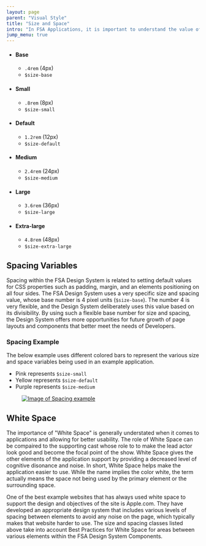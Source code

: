 ```yaml
---
layout: page
parent: "Visual Style"
title: "Size and Space"
intro: "In FSA Applications, it is important to understand the value of size and spacing of elements themselves along with the space around the element as well."
jump_menu: true
---
```


<ul class="docs__attr-list docs__attr-list--open">
  <li class="docs__attr-list__item">
    <h4 class="docs__sub_style">Base</h4>
    <div class="docs__attr-list__swatch size-swatch"><span class="size-swatch__blotch size-swatch__blotch--base"></span></div>
    <ul class="docs__attr-list__attr">
      <li class="docs__attr-list__attr-item"><code>.4rem</code> (4px)</li>
      <li class="docs__attr-list__attr-item"><code>$size-base</code></li>
    </ul>
  </li>
  <li class="docs__attr-list__item">
    <h4 class="docs__sub_style">Small</h4>
    <div class="docs__attr-list__swatch size-swatch"><span class="size-swatch__blotch size-swatch__blotch--small"></span></div>
    <ul class="docs__attr-list__attr">
      <li class="docs__attr-list__attr-item"><code>.8rem</code> (8px)</li>
      <li class="docs__attr-list__attr-item"><code>$size-small</code></li>
    </ul>
  </li>
  <li class="docs__attr-list__item">
    <h4 class="docs__sub_style">Default</h4>
    <div class="docs__attr-list__swatch size-swatch"><span class="size-swatch__blotch size-swatch__blotch--default"></span></div>
    <ul class="docs__attr-list__attr">
      <li class="docs__attr-list__attr-item"><code>1.2rem</code> (12px)</li>
      <li class="docs__attr-list__attr-item"><code>$size-default</code></li>
    </ul>
  </li>
  <li class="docs__attr-list__item">
    <h4 class="docs__sub_style">Medium</h4>
    <div class="docs__attr-list__swatch size-swatch"><span class="size-swatch__blotch size-swatch__blotch--medium"></span></div>
    <ul class="docs__attr-list__attr">
      <li class="docs__attr-list__attr-item"><code>2.4rem</code> (24px)</li>
      <li class="docs__attr-list__attr-item"><code>$size-medium</code></li>
    </ul>
  </li>
  <li class="docs__attr-list__item">
    <h4 class="docs__sub_style">Large</h4>
    <div class="docs__attr-list__swatch size-swatch"><span class="size-swatch__blotch size-swatch__blotch--large"></span></div>
    <ul class="docs__attr-list__attr">
      <li class="docs__attr-list__attr-item"><code>3.6rem</code> (36px)</li>
      <li class="docs__attr-list__attr-item"><code>$size-large</code></li>
    </ul>
  </li>
  <li class="docs__attr-list__item">
    <h4 class="docs__sub_style">Extra-large</h4>
    <div class="docs__attr-list__swatch size-swatch"><span class="size-swatch__blotch size-swatch__blotch--extra-large"></span></div>
    <ul class="docs__attr-list__attr">
      <li class="docs__attr-list__attr-item"><code>4.8rem</code> (48px)</li>
      <li class="docs__attr-list__attr-item"><code>$size-extra-large</code></li>
    </ul>
  </li>
</ul>

## Spacing Variables

Spacing within the FSA Design System is related to setting default values for CSS properties such as padding, margin, and an elements positioning on all four sides. The FSA Design System uses a very specific size and spacing value, whose base number is 4 pixel units (`$size-base`). The number 4 is very flexible, and the Design System deliberately uses this value based on its divisibility. By using such a flexible base number for size and spacing, the Design System offers more opportunities for future growth of page layouts and components that better meet the needs of Developers.

### Spacing Example

The below example uses different colored bars to represent the various size and space variables being used in an example application.

* Pink represents `$size-small`
* Yellow represents `$size-default`
* Purple represents `$size-medium`

<figure>
  <a href="{{ site.baseurl }}img/subcategories/applications/spacing-example.png" target="_blank"><img src="{{ site.baseurl }}img/subcategories/applications/spacing-example.png" alt="Image of Spacing example"></a>
</figure>

## White Space

The importance of "White Space" is generally understated when it comes to applications and allowing for better usability. The role of White Space can be compaired to the supporting cast whose role to to make the lead actor look good and become the focal point of the show. White Space gives the other elements of the application support by providing a decreased level of cognitive disonance and noise. In short, White Space helps make the application easier to use. While the name implies the color white, the term actually means the space not being used by the primary element or the surrounding space.

One of the best example websites that has always used white space to support the design and objectives of the site is Apple.com. They have developed an appropriate design system that includes various levels of spacing between elements to avoid any noise on the page, which typically makes that website harder to use. The size and spacing classes listed above take into account Best Practices for White Space for areas between various elements within the FSA Design System Components.
